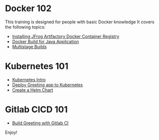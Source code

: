 # Docker 102

This training is designed for people with basic Docker knowledge
It covers the following topics:

*  [Installing JFrog Artifactory Docker Container Registry](./labs/01-install-registry.md)
*  [Docker Build for Java Application ](./labs/02-BuildJavaProject.md)
*  [Multistage Builds ](./labs/03-MultiStageBuildJavaProject.md)



# Kubernetes 101

*  [Kubernetes Intro ](./labs/04-KubernetesIntro.md)
*  [Deploy Greeting app to Kubernetes](./labs/05-DeployToKubernetes.md)
*  [Create a Helm Chart](./labs/06-CreateHelmChart.md)


# Gitlab CICD 101

*  [Build Greeting with Gitlab CI ](./labs/07-setup-gitlab-ci.md)

Enjoy!